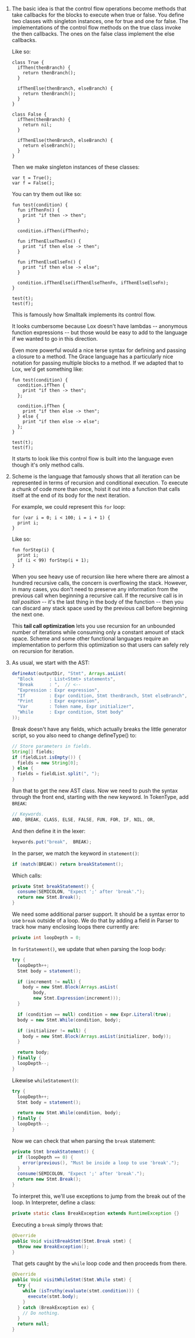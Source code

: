 1.  The basic idea is that the control flow operations become methods that take
    callbacks for the blocks to execute when true or false. You define two
    classes with singleton instances, one for true and one for false. The
    implementations of the control flow methods on the true class invoke the
    then callbacks. The ones on the false class implement the else callbacks.

    Like so:

    ```lox
    class True {
      ifThen(thenBranch) {
        return thenBranch();
      }

      ifThenElse(thenBranch, elseBranch) {
        return thenBranch();
      }
    }

    class False {
      ifThen(thenBranch) {
        return nil;
      }

      ifThenElse(thenBranch, elseBranch) {
        return elseBranch();
      }
    }
    ```

    Then we make singleton instances of these classes:

    ```lox
    var t = True();
    var f = False();
    ```

    You can try them out like so:

    ```lox
    fun test(condition) {
      fun ifThenFn() {
        print "if then -> then";
      }

      condition.ifThen(ifThenFn);

      fun ifThenElseThenFn() {
        print "if then else -> then";
      }

      fun ifThenElseElseFn() {
        print "if then else -> else";
      }

      condition.ifThenElse(ifThenElseThenFn, ifThenElseElseFn);
    }

    test(t);
    test(f);
    ```

    This is famously how Smalltalk implements its control flow.

    It looks cumbersome because Lox doesn't have lambdas -- anonymous function
    expressions -- but those would be easy to add to the language if
    we wanted to go in this direction.

    Even more powerful would a nice terse syntax for defining and passing a
    closure to a method. The Grace language has a particularly nice notation
    for passing multiple blocks to a method. If we adapted that to Lox, we'd
    get something like:

    ```text
    fun test(condition) {
      condition.ifThen {
        print "if then -> then";
      };

      condition.ifThen {
        print "if then else -> then";
      } else {
        print "if then else -> else";
      };
    }

    test(t);
    test(f);
    ```

    It starts to look like this control flow is built into the language even
    though it's only method calls.

2.  Scheme is the language that famously shows that all iteration can be
    represented in terms of recursion and conditional execution. To execute a
    chunk of code more than once, hoist it out into a function that calls itself
    at the end of its body for the next iteration.

    For example, we could represent this `for` loop:

    ```lox
    for (var i = 0; i < 100; i = i + 1) {
      print i;
    }
    ```

    Like so:

    ```lox
    fun forStep(i) {
      print i;
      if (i < 99) forStep(i + 1);
    }
    ```

    When you see heavy use of recursion like here where there are almost a
    hundred recursive calls, the concern is overflowing the stack. However, in
    many cases, you don't need to preserve any information from the previous
    call when beginning a recursive call. If the recursive call is in *tail
    position* -- it's the last thing in the body of the function -- then you
    can discard any stack space used by the previous call before beginning the
    next one.

    This **tail call optimization** lets you use recursion for an unbounded
    number of iterations while consuming only a constant amount of stack space.
    Scheme and some other functional languages require an implementation to
    perform this optimization so that users can safely rely on recursion for
    iteration.

3.  As usual, we start with the AST:

    ```java
    defineAst(outputDir, "Stmt", Arrays.asList(
      "Block      : List<Stmt> statements",
      "Break      : ",  // <--
      "Expression : Expr expression",
      "If         : Expr condition, Stmt thenBranch, Stmt elseBranch",
      "Print      : Expr expression",
      "Var        : Token name, Expr initializer",
      "While      : Expr condition, Stmt body"
    ));
    ```

    Break doesn't have any fields, which actually breaks the little generator
    script, so you also need to change defineType() to:

    ```java
    // Store parameters in fields.
    String[] fields;
    if (fieldList.isEmpty()) {
      fields = new String[0];
    } else {
      fields = fieldList.split(", ");
    }
    ```

    Run that to get the new AST class. Now we need to push the syntax through the
    front end, starting with the new keyword. In TokenType, add `BREAK`:

    ```java
    // Keywords.
    AND, BREAK, CLASS, ELSE, FALSE, FUN, FOR, IF, NIL, OR,
    ```

    And then define it in the lexer:

    ```java
    keywords.put("break",  BREAK);
    ```

    In the parser, we match the keyword in `statement()`:

    ```java
    if (match(BREAK)) return breakStatement();
    ```

    Which calls:

    ```java
    private Stmt breakStatement() {
      consume(SEMICOLON, "Expect ';' after 'break'.");
      return new Stmt.Break();
    }
    ```

    We need some additional parser support. It should be a syntax error to use
    `break` outside of a loop. We do that by adding a field in Parser to track
    how many enclosing loops there currently are:

    ```java
    private int loopDepth = 0;
    ```

    In `forStatement()`, we update that when parsing the loop body:

    ```java
    try {
      loopDepth++;
      Stmt body = statement();

      if (increment != null) {
        body = new Stmt.Block(Arrays.asList(
            body,
            new Stmt.Expression(increment)));
      }

      if (condition == null) condition = new Expr.Literal(true);
      body = new Stmt.While(condition, body);

      if (initializer != null) {
        body = new Stmt.Block(Arrays.asList(initializer, body));
      }

      return body;
    } finally {
      loopDepth--;
    }
    ```

    Likewise `whileStatement()`:

    ```java
    try {
      loopDepth++;
      Stmt body = statement();

      return new Stmt.While(condition, body);
    } finally {
      loopDepth--;
    }
    ```

    Now we can check that when parsing the `break` statement:

    ```java
    private Stmt breakStatement() {
      if (loopDepth == 0) {
        error(previous(), "Must be inside a loop to use 'break'.");
      }
      consume(SEMICOLON, "Expect ';' after 'break'.");
      return new Stmt.Break();
    }
    ```

    To interpret this, we'll use exceptions to jump from the break out of the
    loop. In Interpreter, define a class:

    ```java
    private static class BreakException extends RuntimeException {}
    ```

    Executing a `break` simply throws that:

    ```java
    @Override
    public Void visitBreakStmt(Stmt.Break stmt) {
      throw new BreakException();
    }
    ```

    That gets caught by the `while` loop code and then proceeds from there.

    ```java
    @Override
    public Void visitWhileStmt(Stmt.While stmt) {
      try {
        while (isTruthy(evaluate(stmt.condition))) {
          execute(stmt.body);
        }
      } catch (BreakException ex) {
        // Do nothing.
      }
      return null;
    }
    ```
